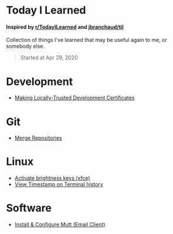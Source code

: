 # Today I Learned
#### Inspired by [r/TodayILearned](https://www.reddit.com/r/todayilearned/) and [jbranchaud/til](https://github.com/jbranchaud)
Collection of things I've learned that may be useful again to me, or somebody else.
> Started at Apr 29, 2020

# Development
- [Making Locally-Trusted Development Certificates](development/local-development-certificates.md)

# Git
- [Merge Repositories](Git/merge-two-repositories.md)

# Linux
- [Activate brightness keys (xfce)](linux/activate-brightness-keys-xfce.md)
- [View Timestamp on Terminal history](linux/timestamp-on-terminal-history.md)

# Software
- [Install & Configure Mutt (Email Client)](software/configure-mutt-email.md)
